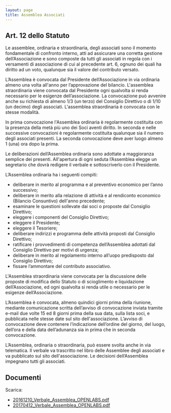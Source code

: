 ```yaml
---
layout: page
title: Assemblea Associati
---
```


## Art. 12 dello Statuto

Le assemblee, ordinaria e straordinaria, degli associati sono il momento fondamentale di confronto interno, atti ad assicurare una corretta gestione dell’Associazione e sono composte da tutti gli associati in regola con i versamenti di associazione di cui al precedente art. 6, ognuno dei quali ha diritto ad un voto, qualunque sia il valore del contributo versato.

L’Assemblea è convocata dal Presidente dell’Associazione in via ordinaria almeno una volta all'anno per l’approvazione del bilancio. L'assemblea straordinaria viene convocata dal Presidente ogni qualvolta si renda necessario per le esigenze dell’associazione. La convocazione può avvenire anche su richiesta di almeno 1/3 (un terzo) del Consiglio Direttivo o di 1/10 (un decimo) degli associati. L'assemblea straordinaria è convocata con le stesse modalità.

In prima convocazione l'Assemblea ordinaria è regolarmente costituita con la presenza della metà più uno dei Soci aventi diritto. In seconda e nelle successive convocazioni è regolarmente costituita qualunque sia il numero degli associati presenti.
La seconda convocazione deve aver luogo almeno 1 (una) ora dopo la prima.

Le deliberazioni dell’Assemblea ordinaria sono adottate a maggioranza semplice dei presenti. All'apertura di ogni seduta l’Assemblea elegge un segretario che dovrà redigere il verbale e sottoscriverlo con il Presidente.

L’Assemblea ordinaria ha i seguenti compiti:

* deliberare in merito al programma e al preventivo economico per l’anno successivo;
* deliberare in merito alla relazione di attività e al rendiconto economico (Bilancio Consuntivo) dell'anno precedente;
* esaminare le questioni sollevate dai soci o proposte dal Consiglio Direttivo;
* eleggere i componenti del Consiglio Direttivo;
* eleggere il Presidente;
* eleggere il Tesoriere;
* deliberare indirizzi e programma delle attività proposti dal Consiglio Direttivo;
* ratificare i provvedimenti di competenza dell’Assemblea adottati dal Consiglio Direttivo per motivi di urgenza;
* deliberare in merito al regolamento interno all’uopo predisposto dal Consiglio Direttivo;
* fissare l’ammontare del contributo associativo.

L'Assemblea straordinaria viene convocata per la discussione delle proposte di modifica dello Statuto o di scioglimento e liquidazione dell’Associazione, ed ogni qualvolta si renda utile o necessario per le esigenze dell’Associazione.

L’Assemblea è convocata, almeno quindici giorni prima della riunione, mediante comunicazione scritta dell’avviso di convocazione inviata tramite e-mail due volte 15 ed 8 giorni prima della sua data, sulla lista soci, e pubblicata nelle stesse date sul sito dell'associazione. L’avviso di convocazione deve contenere l’indicazione dell’ordine del giorno, del luogo, dell’ora e della data dell’adunanza sia in prima che in seconda convocazione.

L’Assemblea, ordinaria o straordinaria, può essere svolta anche in via telematica.
Il verbale va trascritto nel libro delle Assemblee degli associati e va pubblicato sul sito dell'associazione.
Le decisioni dell’Assemblea impegnano tutti gli associati.

## Documenti

Scarica:

* [20161210_Verbale_Assemblea_OPENLABS.pdf]({{site.baseurl}}/resources/20161210_Verbale_Assemblea_OPENLABS.pdf)
* [20170412_Verbale_Assemblea_OPENLABS.pdf]({{site.baseurl}}/resources/20170412_Verbale_Assemblea_OPENLABS.pdf)
